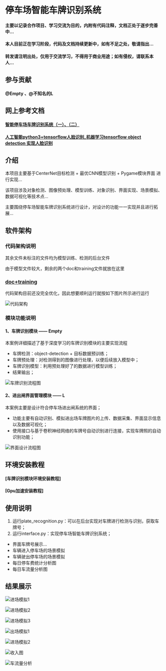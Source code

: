 # 停车场智能车牌识别系统
#### 主要以记录合作项目、学习交流为目的，内附有代码注释，文档正处于逐步完善中...
#### 本人目前正在学习阶段，代码及文档持续更新中，如有不足之处，敬请指出...
#### 转发请注明出处，仅用于交流学习，不得用于商业用途；如有侵权，请联系本人...

## 参与贡献
####  @Empty 、@不知名的L

## 网上参考文档
#### [智能停车场车牌识别系统（一）、（二）](https://blog.csdn.net/MNBVBM/article/details/108360138)
#### [人工智能python3+tensorflow人脸识别_机器学习tensorflow object detection 实现人脸识别](https://blog.csdn.net/weixin_36068140/article/details/114482958)

## 介绍
本项目主要基于CenterNet目标检测 + 最优CNN模型识别 + Pygame模块界面 进行实现...

该项目涉及对象检测、图像预处理、模型训练、对象识别、界面实现、场景模拟、数据可视化等技术点...

主要围绕停车场智能车牌识别系统进行设计，对设计的功能一一实现并且进行拓展...

## 软件架构
### 代码架构说明
其余文件未标注的文件均为模型训练、检测的后台文件

由于模型文件较大，剩余的两个doc和training文件就放在这里
### [doc+training](https://pan.baidu.com/s/1FfQqaby-oXgcNK63kF3M1Q?pwd=gzma)

代码架构目前还没完全优化，因此想要顺利运行就按如下图片所示进行运行

![代码架构](readme_img/%E4%BB%A3%E7%A0%81%E6%9E%B6%E6%9E%84.png)

### 模块功能说明
#### 1、车牌识别模块    ——    Empty
本案例详细描述了基于深度学习的车牌识别模块的主要实现流程
- 车牌检测：object-detection + 目标数据预训练；
 - 车牌预处理：对检测得到的图像进行处理，以便后续放入模型中；
 - 车牌识别模型：利用预处理好了的数据进行模型训练；
 - 结果输出；

![车牌识别流程图](readme_img/%E8%BD%A6%E7%89%8C%E8%AF%86%E5%88%AB%E6%B5%81%E7%A8%8B%E5%9B%BE.png)

#### 2、进出闸界面管理模块    ——    L
本案例主要是设计符合停车场进出闸系统的界面；
- 功能主要有自动识别、模拟进出场车牌图片的上传、数据采集、界面显示信息以及数据可视化；
- 使用接口与基于卷积神经网络的车牌号自动识别进行连接，实现车牌照的自动识别功能；

![界面设计流程图](readme_img/%E7%95%8C%E9%9D%A2%E8%AE%BE%E8%AE%A1%E6%B5%81%E7%A8%8B%E5%9B%BE.png)

## 环境安装教程

#### [车牌识别模块环境安装教程]
#### [Gpu加速安装教程]

## 使用说明
1. 运行plate_recognition.py：可以在后台实现对车牌进行检测与识别，获取车牌号；
2. 运行interface.py：实现停车场智能车牌识别系统；
- 界面车牌号展示...
- 车辆进入停车场的场景模拟
- 车辆驶出停车场的场景模拟
- 每日停车费统计分析图
- 每日车流量分析图

## 结果展示

![进场模拟1](readme_img/%E8%BF%9B%E5%9C%BA%E6%A8%A1%E6%8B%9F1.png)

![进场模拟2](readme_img/%E8%BF%9B%E5%9C%BA%E6%A8%A1%E6%8B%9F2.png)

![进场模拟3](readme_img/%E8%BF%9B%E5%9C%BA%E6%A8%A1%E6%8B%9F3.png)

![出场模拟1](readme_img/%E5%87%BA%E5%9C%BA%E6%A8%A1%E6%8B%9F1.png)

![进场模拟2](readme_img/%E5%87%BA%E5%9C%BA%E6%A8%A1%E6%8B%9F2.png)

![收入图](readme_img/%E6%94%B6%E5%85%A5%E5%9B%BE.png)

![车流量分析](readme_img/%E8%BD%A6%E6%B5%81%E9%87%8F%E5%88%86%E6%9E%90%E5%9B%BE.png)
